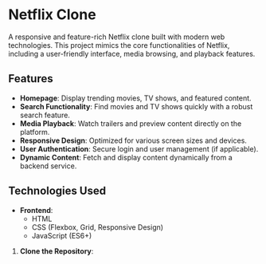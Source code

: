 # Netflix Clone

A responsive and feature-rich Netflix clone built with modern web technologies. This project mimics the core functionalities of Netflix, including a user-friendly interface, media browsing, and playback features.

## Features

- **Homepage**: Display trending movies, TV shows, and featured content.
- **Search Functionality**: Find movies and TV shows quickly with a robust search feature.
- **Media Playback**: Watch trailers and preview content directly on the platform.
- **Responsive Design**: Optimized for various screen sizes and devices.
- **User Authentication**: Secure login and user management (if applicable).
- **Dynamic Content**: Fetch and display content dynamically from a backend service.

## Technologies Used

- **Frontend**:
  - HTML
  - CSS (Flexbox, Grid, Responsive Design)
  - JavaScript (ES6+)

1. **Clone the Repository**:
   ```bash
   
   
